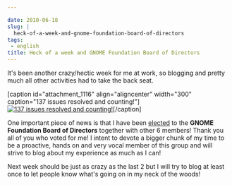 ```yaml
---

date: 2010-06-18
slug: |
  heck-of-a-week-and-gnome-foundation-board-of-directors
tags:
 - english
title: Heck of a week and GNOME Foundation Board of Directors
---
```


It's been another crazy/hectic week for me at work, so blogging and
pretty much all other activities had to take the back seat.

\[caption id="attachment_1116" align="aligncenter" width="300"
caption="137 issues resolved and counting!"\][![137 issues resolved and
counting!](http://www.ogmaciel.com/wp-content/uploads/2010/06/dashboard-300x233.png)](http://www.ogmaciel.com/wp-content/uploads/2010/06/dashboard.png)\[/caption\]

One important piece of news is that I have been
[elected](http://foundation.gnome.org/vote/results.php?election_id=14)
to the **GNOME Foundation Board of Directors** together with other 6
members! Thank you all of you who voted for me! I intent to devote a
bigger chunk of my time to be a proactive, hands on and very vocal
member of this group and will strive to blog about my experience as much
as I can!

Next week should be just as crazy as the last 2 but I will try to blog
at least once to let people know what's going on in my neck of the
woods!
